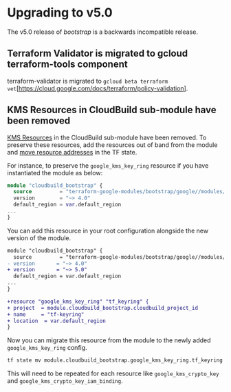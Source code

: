 # Upgrading to v5.0

The v5.0 release of *bootstrap* is a backwards incompatible release.

## Terraform Validator is migrated to gcloud terraform-tools component

terraform-validator is migrated to `gcloud beta terraform vet`[https://cloud.google.com/docs/terraform/policy-validation].

## KMS Resources in CloudBuild sub-module have been removed

[KMS Resources](https://github.com/terraform-google-modules/terraform-google-bootstrap/blob/2b9bf2cdfa99ef098b4816a941733d34b023e45b/modules/cloudbuild/main.tf#L85-L128) in the CloudBuild sub-module have been removed. To preserve these resources, add the resources out of band from the module and [move resource addresses](https://www.terraform.io/cli/commands/state/mv) in the TF state.

For instance, to preserve the `google_kms_key_ring` resource if you have instantiated the module as below:

```tf
module "cloudbuild_bootstrap" {
  source         = "terraform-google-modules/bootstrap/google//modules/cloudbuild"
  version        = "~> 4.0"
  default_region = var.default_region
...
}
```

You can add this resource in your root configuration alongside the new version of the module.

```diff
module "cloudbuild_bootstrap" {
  source         = "terraform-google-modules/bootstrap/google//modules/cloudbuild"
- version       = "~> 4.0"
+ version       = "~> 5.0"
  default_region = var.default_region
...
}

+resource "google_kms_key_ring" "tf_keyring" {
+ project  = module.cloudbuild_bootstrap.cloudbuild_project_id
+ name     = "tf-keyring"
+ location  = var.default_region
}
```

Now you can migrate this resource from the module to the newly added `google_kms_key_ring` config.

```bash
tf state mv module.cloudbuild_bootstrap.google_kms_key_ring.tf_keyring google_kms_key_ring.tf_keyring
```

This will need to be repeated for each resource like `google_kms_crypto_key` and `google_kms_crypto_key_iam_binding`.
